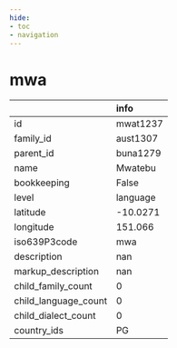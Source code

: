 ```yaml
---
hide:
- toc
- navigation
---
```

# mwa
|                      | info     |
|:---------------------|:---------|
| id                   | mwat1237 |
| family_id            | aust1307 |
| parent_id            | buna1279 |
| name                 | Mwatebu  |
| bookkeeping          | False    |
| level                | language |
| latitude             | -10.0271 |
| longitude            | 151.066  |
| iso639P3code         | mwa      |
| description          | nan      |
| markup_description   | nan      |
| child_family_count   | 0        |
| child_language_count | 0        |
| child_dialect_count  | 0        |
| country_ids          | PG       |